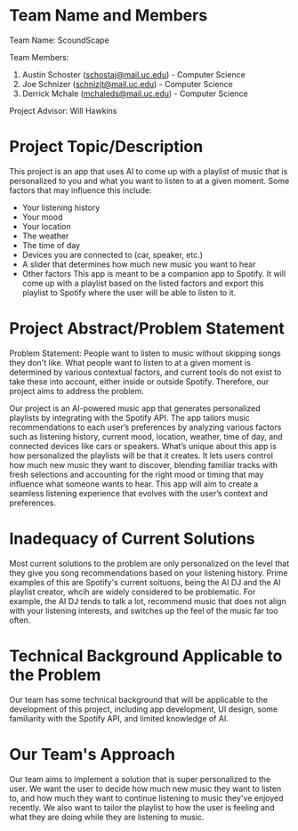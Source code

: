 # Team Name and Members
Team Name: ScoundScape

Team Members:
1. Austin Schoster (schostaj@mail.uc.edu) - Computer Science
2. Joe Schnizer (schnizjt@mail.uc.edu) - Computer Science
3. Derrick Mchale (mchaleds@mail.uc.edu) - Computer Science

Project Advisor:
Will Hawkins

# Project Topic/Description
This project is an app that uses AI to come up with a playlist of music that is personalized to you and what you want to listen to at a given moment. Some factors that may influence this include:
 - Your listening history
 - Your mood
 - Your location
 - The weather
 - The time of day
 - Devices you are connected to (car, speaker, etc.)
 - A slider that determines how much new music you want to hear
 - Other factors
This app is meant to be a companion app to Spotify. It will come up with a playlist based on the listed factors and export this playlist to Spotify where the user will be able to listen to it.

# Project Abstract/Problem Statement
Problem Statement: People want to listen to music without skipping songs they don't like. What people want to listen to at a given moment is determined by various contextual factors, and current tools do not exist to take these into account, either inside or outside Spotify. Therefore, our project aims to address the problem.

Our project is an AI-powered music app that generates personalized playlists by integrating with the Spotify API. The app tailors music recommendations to each user’s preferences by analyzing various factors such as listening history, current mood, location, weather, time of day, and connected devices like cars or speakers. What’s unique about this app is how personalized the playlists will be that it creates. It lets users control how much new music they want to discover, blending familiar tracks with fresh selections and accounting for the right mood or timing that may influence what someone wants to hear. This app will aim to create a seamless listening experience that evolves with the user’s context and preferences.

# Inadequacy of Current Solutions
Most current solutions to the problem are only personalized on the level that they give you song recommendations based on your listening history. Prime examples of this are Spotify's current soltuons, being the AI DJ and the AI playlist creator, whcih are widely considered to be problematic. For example, the AI DJ tends to talk a lot, recommend music that does not align with your listening interests, and switches up the feel of the music far too often.

# Technical Background Applicable to the Problem
Our team has some technical background that will be applicable to the development of this project, including app development, UI design, some familiarity with the Spotify API, and limited knowledge of AI.

# Our Team's Approach
Our team aims to implement a solution that is super personalized to the user. We want the user to decide how much new music they want to listen to, and how much they want to continue listening to music they've enjoyed recently. We also want to tailor the playlist to how the user is feeling and what they are doing while they are listening to music. 
